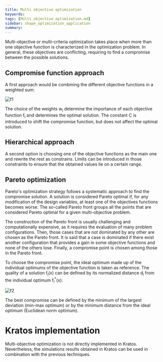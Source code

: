```yaml
---
title: Multi objective optimization
keywords: 
tags: [Multi_objective_optimization.md]
sidebar: shape_optimization_application
summary: 
---
```

Multi-objective or multi-criteria optimization takes place when more than one objective function is characterized in the optimization problem. In general, these objectives are conflicting, requiring to find a compromise between the possible solutions.

## Compromise function approach

A first approach would be combining the different objective functions in a weighted sum:

![f1]

The choice of the weights w<sub>i</sub> determine the importance of each objective function f<sub>i</sub> and determines the optimal solution. The constant C is introduced to shift the compromise function, but does not affect the optimal solution.

## Hierarchical approach
A second option is choosing one of the objective functions as the main one and rewrite the rest as constrains. Limits can be introduced in those constraints to ensure that the obtained values lie on a certain range.


## Pareto optimization
Pareto's optimization strategy follows a systematic approach to find the compromise solution. A solution is considered Pareto optimal if, for any modification of the design variables, at least one of the objectives functions becomes worse. The so-called Pareto front groups all the points that are considered Pareto optimal for a given multi-objective problem. 

The construction of the Pareto front is usually challenging and computationally expensive, as it requires the evaluation of many problem configurations. Then, those cases that are not dominated by any other are chosen as the Pareto front. It is said that a case is dominated if there exist another configuration that provides a gain in some objective functions and none of the others lose. Finally, a compromise point is chosen among those in the Pareto front.

To choose the compromise point, the ideal optimum made up of the individual optimums of the objective function is taken as reference. The quality of a solution f<sub>i</sub>(x) can be defined by its normalized distance d<sub>i</sub> from the individual optimum f<sub>i</sub><sup>*</sup>(x):
 
![f2]

The best compromise can be defined by the minimum of the largest deviation (min-max optimum) or by the minimum distance from the ideal optimum (Euclidean norm optimum).


# Kratos implementation

Multi-objective optimization is not directly implemented in Kratos. Nevertheless, the simulations results obtained in Kratos can be used in combination with the previous techniques. 



[f1]: https://latex.codecogs.com/png.image?\inline&space;\dpi{110}\bg{white}F(\mathbf{x})&space;=&space;\sum_{i=1}^{p}w_if_i(\mathbf{x})&plus;C
[f2]: https://latex.codecogs.com/png.image?\dpi{110}\bg{white}d_i(\mathbf{x})=\dfrac{f_i(\mathbf{x})-f_i^*}{f_i^*}